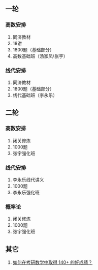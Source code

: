 ## 一轮

### 高数安排



1.  同济教材
2.  18讲
3.  1800题（基础部分）
4.  高数基础班（汤家凤\张宇）

### 线代安排

1.  同济教材
2.  1800题（基础部分）
3.  线代基础班（李永乐）

## 二轮

### 高数安排

1.  闭关修炼
2.  1000题
3.  张宇强化班

### 线代安排

1.  李永乐线代讲义
2.  1000题
3.  李永乐强化班

### 概率论

1.  闭关修炼
2.  1000题
3.  张宇强化班



## 其它

1.  [如何在考研数学中取得 140+ 的好成绩？](https://www.zhihu.com/question/21068499/answer/1082129253)